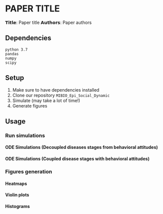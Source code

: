 # PAPER TITLE
𝗧𝗶𝘁𝗹𝗲: Paper title
𝗔𝘂𝘁𝗵𝗼𝗿𝘀: Paper authors

## Dependencies
    python 3.7
    pandas
    numpy
    scipy

## Setup
1. Make sure to have dependencies installed
2. Clone our repository `MIBIO_Epi_Social_Dynamic`
4. Simulate (may take a lot of time!)
5. Generate figures

## Usage



### Run simulations

#### ODE Simulations (Decoupled diseases stages from behavioral attitudes)

#### ODE Simulations (Coupled disease stages with behavioral attitudes)

### Figures generation

#### Heatmaps

#### Violin plots

#### Histograms

